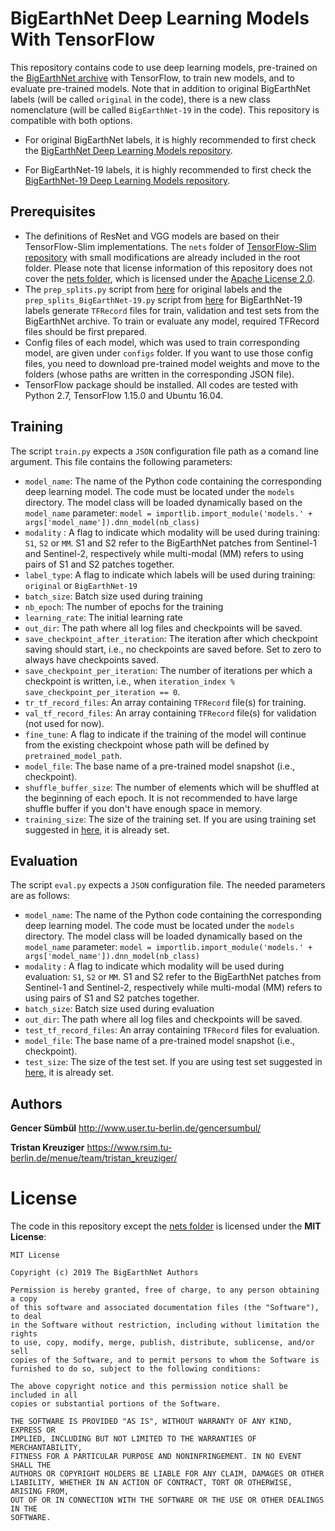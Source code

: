 # BigEarthNet Deep Learning Models With TensorFlow
This repository contains code to use deep learning models, pre-trained on the [BigEarthNet archive](http://bigearth.net/) with TensorFlow, to train new models, and to evaluate pre-trained models. Note that in addition to original BigEarthNet labels (will be called `original` in the code), there is a new class nomenclature (will be called `BigEarthNet-19` in the code). This repository is compatible with both options.

* For original BigEarthNet labels, it is highly recommended to first check the [BigEarthNet Deep Learning Models repository](https://gitlab.tu-berlin.de/rsim/bigearthnet-models). 

* For BigEarthNet-19 labels, it is highly recommended to first check the [BigEarthNet-19 Deep Learning Models repository](https://gitlab.tu-berlin.de/rsim/bigearthnet-19-models).

## Prerequisites
* The definitions of ResNet and VGG models are based on their TensorFlow-Slim implementations. The `nets` folder of [TensorFlow-Slim repository](https://github.com/tensorflow/models/tree/master/research/slim/nets) with small modifications are already included in the root folder. Please note that license information of this repository does not cover the [nets folder](https://gitlab.tu-berlin.de/rsim/bigearthnet-models-tf/tree/master/nets), which is licensed under the [Apache License 2.0](https://github.com/tensorflow/models/blob/master/LICENSE). 
* The `prep_splits.py` script from [here](https://gitlab.tu-berlin.de/rsim/bigearthnet-models/blob/master/prep_splits.py) for original labels and the `prep_splits_BigEarthNet-19.py` script from [here](https://gitlab.tu-berlin.de/rsim/bigearthnet-19-models/blob/master/prep_splits.py) for BigEarthNet-19 labels generate `TFRecord` files for train, validation and test sets from the BigEarthNet archive. To train or evaluate any model, required TFRecord files should be first prepared. 
* Config files of each model, which was used to train corresponding model, are given under `configs` folder. If you want to use those config files, you need to download pre-trained model weights and move to the folders (whose paths are written in the corresponding JSON file). 
* TensorFlow package should be installed. All codes are tested with Python 2.7, TensorFlow 1.15.0 and Ubuntu 16.04. 

## Training
The script `train.py` expects a `JSON` configuration file path as a comand line argument. This file contains the following parameters:
* `model_name`: The name of the Python code containing the corresponding deep learning model. The code must be located under the `models` directory. The model class will be loaded dynamically based on the `model_name` parameter: `model = importlib.import_module('models.' + args['model_name']).dnn_model(nb_class)`
* `modality` : A flag to indicate which modality will be used during training: `S1`, `S2` or `MM`. S1 and S2 refer to the BigEarthNet patches from Sentinel-1 and Sentinel-2, respectively while multi-modal (MM) refers to using pairs of S1 and S2 patches together.
* `label_type`: A flag to indicate which labels will be used during training: `original` or `BigEarthNet-19`
* `batch_size`: Batch size used during training
* `nb_epoch`: The number of epochs for the training
* `learning_rate`: The initial learning rate
* `out_dir`: The path where all log files and checkpoints will be saved.
* `save_checkpoint_after_iteration`: The iteration after which checkpoint saving should start, i.e., no checkpoints are saved before. Set to zero to always have checkpoints saved.
* `save_checkpoint_per_iteration`: The number of iterations per which a checkpoint is written, i.e., when `iteration_index % save_checkpoint_per_iteration == 0`.
* `tr_tf_record_files`: An array containing `TFRecord` file(s) for training.
* `val_tf_record_files`: An array containing `TFRecord` file(s) for validation (not used for now).
* `fine_tune`: A flag to indicate if the training of the model will continue from the existing checkpoint whose path will be defined by `pretrained_model_path`.
* `model_file`: The base name of a pre-trained model snapshot (i.e., checkpoint).
* `shuffle_buffer_size`: The number of elements which will be shuffled at the beginning of each epoch. It is not recommended to have large shuffle buffer if you don't have enough space in memory. 
* `training_size`: The size of the training set. If you are using training set suggested in [here](https://gitlab.tu-berlin.de/rsim/bigearthnet-models/), it is already set.

## Evaluation
The script `eval.py` expects a `JSON` configuration file. The needed parameters are as follows:
* `model_name`: The name of the Python code containing the corresponding deep learning model. The code must be located under the `models` directory. The model class will be loaded dynamically based on the `model_name` parameter: `model = importlib.import_module('models.' + args['model_name']).dnn_model(nb_class)`
* `modality` : A flag to indicate which modality will be used during evaluation: `S1`, `S2` or `MM`. S1 and S2 refer to the BigEarthNet patches from Sentinel-1 and Sentinel-2, respectively while multi-modal (MM) refers to using pairs of S1 and S2 patches together.
* `batch_size`: Batch size used during evaluation
* `out_dir`: The path where all log files and checkpoints will be saved.
* `test_tf_record_files`: An array containing `TFRecord` files for evaluation.
* `model_file`: The base name of a pre-trained model snapshot (i.e., checkpoint).
* `test_size`: The size of the test set. If you are using test set suggested in [here](https://gitlab.tu-berlin.de/rsim/bigearthnet-models/), it is already set.

Authors
-------

**Gencer Sümbül**
http://www.user.tu-berlin.de/gencersumbul/

**Tristan Kreuziger**
https://www.rsim.tu-berlin.de/menue/team/tristan_kreuziger/


# License
The code in this repository except the [nets folder](https://gitlab.tu-berlin.de/rsim/bigearthnet-models-tf/tree/master/nets) is licensed under the **MIT License**:

```
MIT License

Copyright (c) 2019 The BigEarthNet Authors

Permission is hereby granted, free of charge, to any person obtaining a copy
of this software and associated documentation files (the "Software"), to deal
in the Software without restriction, including without limitation the rights
to use, copy, modify, merge, publish, distribute, sublicense, and/or sell
copies of the Software, and to permit persons to whom the Software is
furnished to do so, subject to the following conditions:

The above copyright notice and this permission notice shall be included in all
copies or substantial portions of the Software.

THE SOFTWARE IS PROVIDED "AS IS", WITHOUT WARRANTY OF ANY KIND, EXPRESS OR
IMPLIED, INCLUDING BUT NOT LIMITED TO THE WARRANTIES OF MERCHANTABILITY,
FITNESS FOR A PARTICULAR PURPOSE AND NONINFRINGEMENT. IN NO EVENT SHALL THE
AUTHORS OR COPYRIGHT HOLDERS BE LIABLE FOR ANY CLAIM, DAMAGES OR OTHER
LIABILITY, WHETHER IN AN ACTION OF CONTRACT, TORT OR OTHERWISE, ARISING FROM,
OUT OF OR IN CONNECTION WITH THE SOFTWARE OR THE USE OR OTHER DEALINGS IN THE
SOFTWARE.
```
